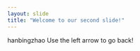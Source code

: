 ```yaml
---
layout: slide
title: "Welcome to our second slide!"
---
```

hanbingzhao
Use the left arrow to go back!
